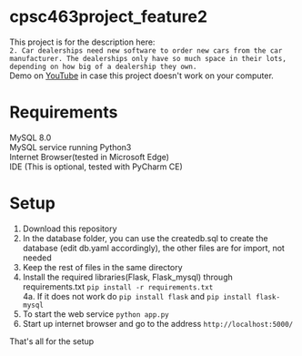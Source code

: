 # cpsc463project_feature2  
This  project is for the description here:  
`2. Car dealerships need new software to order new cars from the car manufacturer. The dealerships only have so much space in their lots, depending on how big of a dealership they own.`  
Demo on [YouTube](https://youtu.be/AaVoTvrTR4A) in case this project doesn't work on your computer.  
# Requirements
MySQL 8.0  
MySQL service running
Python3  
Internet Browser(tested in Microsoft Edge)  
IDE (This is optional, tested with PyCharm CE)
# Setup  
1. Download this repository  
2. In the database folder, you can use the createdb.sql to create the database (edit db.yaml accordingly), the other files are for import, not needed  
3. Keep the rest of files in the same directory  
4. Install the required libraries(Flask, Flask_mysql) through requirements.txt `pip install -r requirements.txt`  
  4a. If it does not work do `pip install flask` and `pip install flask-mysql`  
5. To start the web service `python app.py`  
6. Start up internet browser and go to the address `http://localhost:5000/`  
  
That's all for the setup
